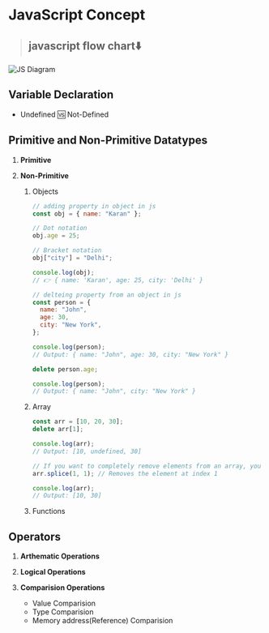 # **JavaScript Concept**

> ## javascript flow chart⬇️

![JS Diagram](./imgs/js-flow-chart.png)

## **Variable Declaration**

- Undefined 🆚 Not-Defined

## **Primitive and Non-Primitive Datatypes**

1. **Primitive**
2. **Non-Primitive**

   1. Objects

      ```js
      // adding property in object in js
      const obj = { name: "Karan" };

      // Dot notation
      obj.age = 25;

      // Bracket notation
      obj["city"] = "Delhi";

      console.log(obj);
      // 👉 { name: 'Karan', age: 25, city: 'Delhi' }
      ```

      ```js
      // delteing property from an object in js
      const person = {
        name: "John",
        age: 30,
        city: "New York",
      };

      console.log(person);
      // Output: { name: "John", age: 30, city: "New York" }

      delete person.age;

      console.log(person);
      // Output: { name: "John", city: "New York" }
      ```

   2. Array

      ```js
      const arr = [10, 20, 30];
      delete arr[1];

      console.log(arr);
      // Output: [10, undefined, 30]

      // If you want to completely remove elements from an array, you should use splice instead:
      arr.splice(1, 1); // Removes the element at index 1

      console.log(arr);
      // Output: [10, 30]
      ```

   3. Functions

## **Operators**

1. **Arthematic Operations**

2. **Logical Operations**

3. **Comparision Operations**

   - Value Comparision
   - Type Comparision
   - Memory address(Reference) Comparision
